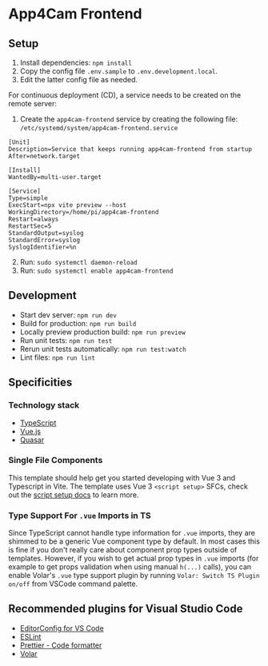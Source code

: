 # App4Cam Frontend

## Setup

1. Install dependencies: `npm install`
2. Copy the config file `.env.sample` to `.env.development.local`.
3. Edit the latter config file as needed.

For continuous deployment (CD), a service needs to be created on the remote server:

1. Create the `app4cam-frontend` service by creating the following file: `/etc/systemd/system/app4cam-frontend.service`

```
[Unit]
Description=Service that keeps running app4cam-frontend from startup
After=network.target

[Install]
WantedBy=multi-user.target

[Service]
Type=simple
ExecStart=npx vite preview --host
WorkingDirectory=/home/pi/app4cam-frontend
Restart=always
RestartSec=5
StandardOutput=syslog
StandardError=syslog
SyslogIdentifier=%n
```

2. Run: `sudo systemctl daemon-reload`
3. Run: `sudo systemctl enable app4cam-frontend`

## Development

- Start dev server: `npm run dev`
- Build for production: `npm run build`
- Locally preview production build: `npm run preview`
- Run unit tests: `npm run test`
- Rerun unit tests automatically: `npm run test:watch`
- Lint files: `npm run lint`

## Specificities

### Technology stack

- [TypeScript](https://www.typescriptlang.org/)
- [Vue.js](https://v3.vuejs.org/)
- [Quasar](https://quasar.dev/)

### Single File Components

This template should help get you started developing with Vue 3 and Typescript in Vite. The template uses Vue 3 `<script setup>` SFCs, check out the [script setup docs](https://v3.vuejs.org/api/sfc-script-setup.html#sfc-script-setup) to learn more.

### Type Support For `.vue` Imports in TS

Since TypeScript cannot handle type information for `.vue` imports, they are shimmed to be a generic Vue component type by default. In most cases this is fine if you don't really care about component prop types outside of templates. However, if you wish to get actual prop types in `.vue` imports (for example to get props validation when using manual `h(...)` calls), you can enable Volar's `.vue` type support plugin by running `Volar: Switch TS Plugin on/off` from VSCode command palette.

## Recommended plugins for Visual Studio Code

- [EditorConfig for VS Code](https://marketplace.visualstudio.com/items?itemName=EditorConfig.EditorConfig)
- [ESLint](https://marketplace.visualstudio.com/items?itemName=dbaeumer.vscode-eslint)
- [Prettier - Code formatter](https://marketplace.visualstudio.com/items?itemName=esbenp.prettier-vscode)
- [Volar](https://marketplace.visualstudio.com/items?itemName=johnsoncodehk.volar)
